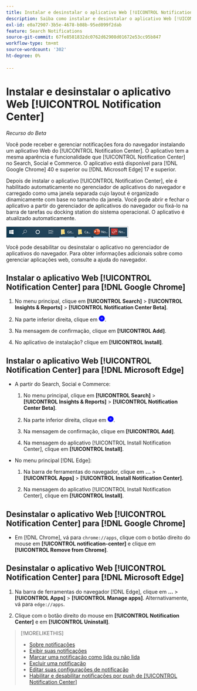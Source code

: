 ```yaml
---
title: Instalar e desinstalar o aplicativo Web [!UICONTROL Notification Center]
description: Saiba como instalar e desinstalar o aplicativo Web [!UICONTROL Notification Center].
exl-id: e0a72907-3b5e-4678-b08b-95ed099f2dab
feature: Search Notifications
source-git-commit: 67fe8581832dc0762d62908d01672e53cc95b847
workflow-type: tm+mt
source-wordcount: '302'
ht-degree: 0%

---
```


# Instalar e desinstalar o aplicativo Web [!UICONTROL Notification Center]

*Recurso do Beta*

Você pode receber e gerenciar notificações fora do navegador instalando um aplicativo Web do [!UICONTROL Notification Center]. O aplicativo tem a mesma aparência e funcionalidade que [!UICONTROL Notification Center] no Search, Social e Commerce. O aplicativo está disponível para [!DNL Google Chrome] 40 e superior ou [!DNL Microsoft Edge] 17 e superior.

Depois de instalar o aplicativo [!UICONTROL Notification Center], ele é habilitado automaticamente no gerenciador de aplicativos do navegador e carregado como uma janela separada cujo layout é organizado dinamicamente com base no tamanho da janela. Você pode abrir e fechar o aplicativo a partir do gerenciador de aplicativos do navegador ou fixá-lo na barra de tarefas ou docking station do sistema operacional. O aplicativo é atualizado automaticamente.

![Ícone do Centro de notificações na barra de tarefas do Microsoft Windows](/help/search-social-commerce/assets/windows-taskbar.png "Ícone do Centro de notificações na barra de tarefas do Microsoft Windows")

Você pode desabilitar ou desinstalar o aplicativo no gerenciador de aplicativos do navegador. Para obter informações adicionais sobre como gerenciar aplicações web, consulte a ajuda do navegador.

## Instalar o aplicativo Web [!UICONTROL Notification Center] para [!DNL Google Chrome]

1. No menu principal, clique em **[!UICONTROL Search]** > **[!UICONTROL Insights & Reports]** > **[!UICONTROL Notification Center Beta]**.

1. Na parte inferior direita, clique em ![Instalar aplicativo Web da Central de Notificações](/help/search-social-commerce/assets/notifications-install-app.png "Instalar aplicativo Web da Central de Notificações").

1. Na mensagem de confirmação, clique em **[!UICONTROL Add]**.

1. No aplicativo de instalação? clique em **[!UICONTROL Install]**.

## Instalar o aplicativo Web [!UICONTROL Notification Center] para [!DNL Microsoft Edge]

* A partir do Search, Social e Commerce:

   1. No menu principal, clique em **[!UICONTROL Search]** > **[!UICONTROL Insights & Reports]** > **[!UICONTROL Notification Center Beta]**.

   1. Na parte inferior direita, clique em ![Instalar aplicativo Web da Central de Notificações](/help/search-social-commerce/assets/notifications-install-app.png "Instalar aplicativo Web da Central de Notificações").

   1. Na mensagem de confirmação, clique em **[!UICONTROL Add]**.

   1. Na mensagem do aplicativo [!UICONTROL Install Notification Center], clique em **[!UICONTROL Install]**.

* No menu principal [!DNL Edge]:

   1. Na barra de ferramentas do navegador, clique em **...** > **[!UICONTROL Apps]** > **[!UICONTROL Install Notification Center]**.

   1. Na mensagem do aplicativo [!UICONTROL Install Notification Center], clique em **[!UICONTROL Install]**.

## Desinstalar o aplicativo Web [!UICONTROL Notification Center] para [!DNL Google Chrome]

* Em [!DNL Chrome], vá para `chrome://apps`, clique com o botão direito do mouse em **[!UICONTROL notification-center]** e clique em **[!UICONTROL Remove from Chrome]**.

## Desinstalar o aplicativo Web [!UICONTROL Notification Center] para [!DNL Microsoft Edge]

1. Na barra de ferramentas do navegador [!DNL Edge], clique em **...** > **[!UICONTROL Apps]** > **[!UICONTROL Manage apps]**. Alternativamente, vá para `edge://apps`.

1. Clique com o botão direito do mouse em **[!UICONTROL Notification Center]** e em **[!UICONTROL Uninstall]**.

>[!MORELIKETHIS]
>
>* [Sobre notificações](/help/search-social-commerce/notifications/notification-about.md)
>* [Exibir suas notificações](notification-view.md)
>* [Marcar uma notificação como lida ou não lida](notification-mark-read-unread.md)
>* [Excluir uma notificação](notification-delete.md)
>* [Editar suas configurações de notificação](notification-edit.md)
>* [Habilitar e desabilitar notificações por push de [!UICONTROL Notification Center]](notifications-push-enable-disable.md)
